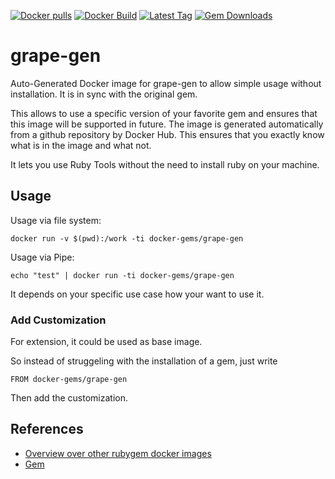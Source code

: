 [![Docker pulls](https://img.shields.io/docker/pulls/rubygem/grape-gen.svg)](https://hub.docker.com/r/rubygem/grape-gen/)
[![Docker Build](https://img.shields.io/docker/automated/rubygem/grape-gen.svg)](https://hub.docker.com/r/rubygem/grape-gen/)
[![Latest Tag](https://img.shields.io/github/tag/docker-rubygem/grape-gen.svg)](https://hub.docker.com/r/rubygem/grape-gen/)
[![Gem Downloads](https://img.shields.io/gem/dt/grape-gen.svg)](https://rubygems.org/gems/grape-gen/)
# grape-gen

Auto-Generated Docker image for grape-gen to allow simple usage without installation.
It is in sync with the original gem.

This allows to use a specific version of your favorite gem and ensures that this image will be supported in future.
The image is generated automatically from a github repository by Docker Hub.
This ensures that you exactly know what is in the image and what not.

It lets you use Ruby Tools without the need to install ruby on your machine.

## Usage

Usage via file system:

`docker run -v $(pwd):/work -ti docker-gems/grape-gen`

Usage via Pipe:

`echo "test" | docker run -ti docker-gems/grape-gen`

It depends on your specific use case how your want to use it.

### Add Customization

For extension, it could be used as base image.

So instead of struggeling with the installation of a gem, just write

`FROM docker-gems/grape-gen`

Then add the customization.

## References

 - [Overview over other rubygem docker images](https://github.com/thinkbot/docker-rubygem)
 - [Gem](https://rubygems.org/gems/grape-gen/)
